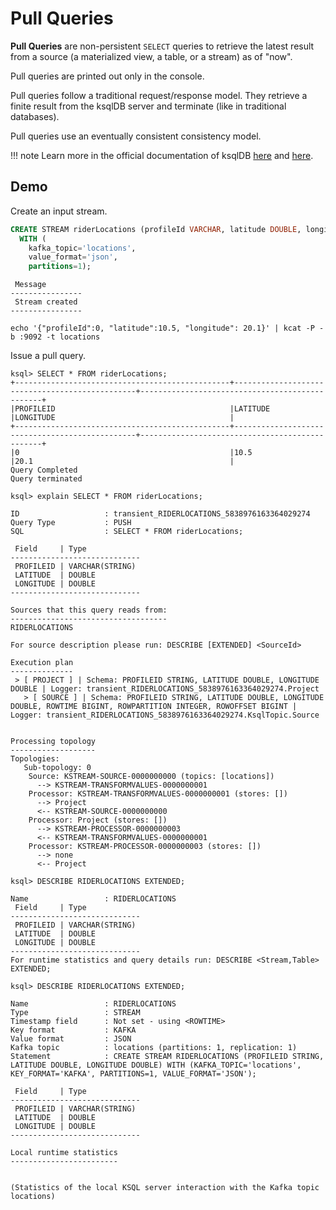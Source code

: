 # Pull Queries

**Pull Queries** are non-persistent `SELECT` queries to retrieve the latest result from a source (a materialized view, a table, or a stream) as of "now".

Pull queries are printed out only in the console.

Pull queries follow a traditional request/response model. They retrieve a finite result from the ksqlDB server and terminate (like in traditional databases).

Pull queries use an eventually consistent consistency model.

!!! note
    Learn more in the official documentation of ksqlDB [here](https://docs.ksqldb.io/en/latest/developer-guide/ksqldb-reference/select-pull-query/) and [here](https://docs.ksqldb.io/en/latest/concepts/queries/#pull).

## Demo

Create an input stream.

```sql
CREATE STREAM riderLocations (profileId VARCHAR, latitude DOUBLE, longitude DOUBLE)
  WITH (
    kafka_topic='locations',
    value_format='json',
    partitions=1);
```

```text
 Message
----------------
 Stream created
----------------
```

```text
echo '{"profileId":0, "latitude":10.5, "longitude": 20.1}' | kcat -P -b :9092 -t locations
```

Issue a pull query.

```text
ksql> SELECT * FROM riderLocations;
+------------------------------------------------+------------------------------------------------+------------------------------------------------+
|PROFILEID                                       |LATITUDE                                        |LONGITUDE                                       |
+------------------------------------------------+------------------------------------------------+------------------------------------------------+
|0                                               |10.5                                            |20.1                                            |
Query Completed
Query terminated
```

```text
ksql> explain SELECT * FROM riderLocations;

ID                   : transient_RIDERLOCATIONS_5838976163364029274
Query Type           : PUSH
SQL                  : SELECT * FROM riderLocations;

 Field     | Type
-----------------------------
 PROFILEID | VARCHAR(STRING)
 LATITUDE  | DOUBLE
 LONGITUDE | DOUBLE
-----------------------------

Sources that this query reads from:
-----------------------------------
RIDERLOCATIONS

For source description please run: DESCRIBE [EXTENDED] <SourceId>

Execution plan
--------------
 > [ PROJECT ] | Schema: PROFILEID STRING, LATITUDE DOUBLE, LONGITUDE DOUBLE | Logger: transient_RIDERLOCATIONS_5838976163364029274.Project
   > [ SOURCE ] | Schema: PROFILEID STRING, LATITUDE DOUBLE, LONGITUDE DOUBLE, ROWTIME BIGINT, ROWPARTITION INTEGER, ROWOFFSET BIGINT | Logger: transient_RIDERLOCATIONS_5838976163364029274.KsqlTopic.Source


Processing topology
-------------------
Topologies:
   Sub-topology: 0
    Source: KSTREAM-SOURCE-0000000000 (topics: [locations])
      --> KSTREAM-TRANSFORMVALUES-0000000001
    Processor: KSTREAM-TRANSFORMVALUES-0000000001 (stores: [])
      --> Project
      <-- KSTREAM-SOURCE-0000000000
    Processor: Project (stores: [])
      --> KSTREAM-PROCESSOR-0000000003
      <-- KSTREAM-TRANSFORMVALUES-0000000001
    Processor: KSTREAM-PROCESSOR-0000000003 (stores: [])
      --> none
      <-- Project
```

```text
ksql> DESCRIBE RIDERLOCATIONS EXTENDED;

Name                 : RIDERLOCATIONS
 Field     | Type
-----------------------------
 PROFILEID | VARCHAR(STRING)
 LATITUDE  | DOUBLE
 LONGITUDE | DOUBLE
-----------------------------
For runtime statistics and query details run: DESCRIBE <Stream,Table> EXTENDED;
```

```text
ksql> DESCRIBE RIDERLOCATIONS EXTENDED;

Name                 : RIDERLOCATIONS
Type                 : STREAM
Timestamp field      : Not set - using <ROWTIME>
Key format           : KAFKA
Value format         : JSON
Kafka topic          : locations (partitions: 1, replication: 1)
Statement            : CREATE STREAM RIDERLOCATIONS (PROFILEID STRING, LATITUDE DOUBLE, LONGITUDE DOUBLE) WITH (KAFKA_TOPIC='locations', KEY_FORMAT='KAFKA', PARTITIONS=1, VALUE_FORMAT='JSON');

 Field     | Type
-----------------------------
 PROFILEID | VARCHAR(STRING)
 LATITUDE  | DOUBLE
 LONGITUDE | DOUBLE
-----------------------------

Local runtime statistics
------------------------


(Statistics of the local KSQL server interaction with the Kafka topic locations)
```
